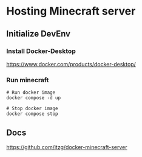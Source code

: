 # Hosting Minecraft server

## Initialize DevEnv

### Install Docker-Desktop
https://www.docker.com/products/docker-desktop/

### Run minecraft
    # Run docker image
    docker compose -d up

    # Stop docker image
    docker compose stop

## Docs
https://github.com/itzg/docker-minecraft-server